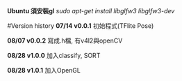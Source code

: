 **Ubuntu 須安裝gl**
*sudo apt-get install libglfw3 libglfw3-dev*

#Version history
**07/14 v0.0.1**
初始程式(TFlite Pose)

**08/07 v0.0.2** 
寫成.h檔, 有v4l2與openCV 

**08/28 v1.0.0** 
加入classify, SORT

**08/28 v1.0.1**
加入OpenGL
